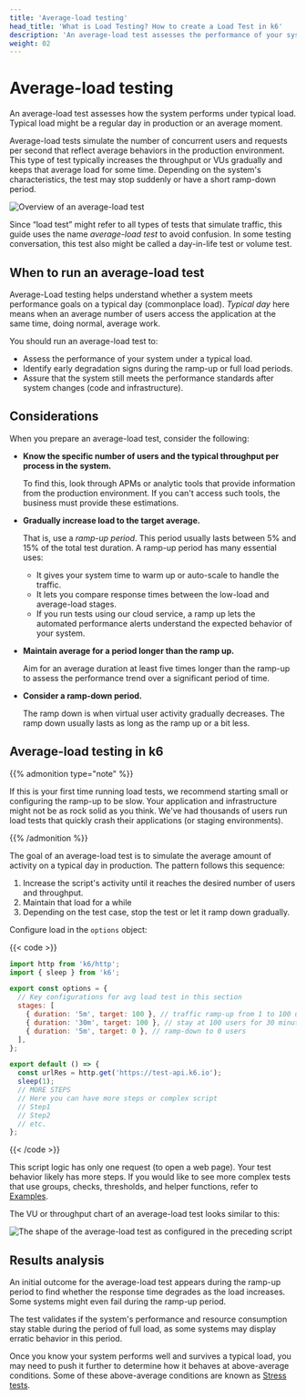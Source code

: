 ```yaml
---
title: 'Average-load testing'
head_title: 'What is Load Testing? How to create a Load Test in k6'
description: 'An average-load test assesses the performance of your system in terms of concurrent users or requests per second.'
weight: 02
---
```


# Average-load testing

An average-load test assesses how the system performs under typical load. Typical load might be a regular day in production or an average moment.

Average-load tests simulate the number of concurrent users and requests per second that reflect average behaviors in the production environment. This type of test typically increases the throughput or VUs gradually and keeps that average load for some time. Depending on the system's characteristics, the test may stop suddenly or have a short ramp-down period.

![Overview of an average-load test](/media/docs/k6-oss/chart-average-load-test-overview.png)

Since “load test” might refer to all types of tests that simulate traffic, this guide uses the name _average-load test_ to avoid confusion.
In some testing conversation, this test also might be called a day-in-life test or volume test.

## When to run an average-load test

Average-Load testing helps understand whether a system meets performance goals on a typical day (commonplace load). _Typical day_ here means when an average number of users access the application at the same time, doing normal, average work.

You should run an average-load test to:

- Assess the performance of your system under a typical load.
- Identify early degradation signs during the ramp-up or full load periods.
- Assure that the system still meets the performance standards after system changes (code and infrastructure).

## Considerations

When you prepare an average-load test, consider the following:

- **Know the specific number of users and the typical throughput per process in the system.**

  To find this, look through APMs or analytic tools that provide information from the production environment. If you can't access such tools, the business must provide these estimations.

- **Gradually increase load to the target average.**

  That is, use a _ramp-up period_. This period usually lasts between 5% and 15% of the total test duration. A ramp-up period has many essential uses:

  - It gives your system time to warm up or auto-scale to handle the traffic.
  - It lets you compare response times between the low-load and average-load stages.
  - If you run tests using our cloud service, a ramp up lets the automated performance alerts understand the expected behavior of your system.

- **Maintain average for a period longer than the ramp up.**

  Aim for an average duration at least five times longer than the ramp-up to assess the performance trend over a significant period of time.

- **Consider a ramp-down period.**

  The ramp down is when virtual user activity gradually decreases. The ramp down usually lasts as long as the ramp up or a bit less.

## Average-load testing in k6

{{% admonition type="note" %}}

If this is your first time running load tests, we recommend starting small or configuring the ramp-up to be slow. Your application and infrastructure might not be as rock solid as you think. We've had thousands of users run load tests that quickly crash their applications (or staging environments).

{{% /admonition %}}

The goal of an average-load test is to simulate the average amount of activity on a typical day in production. The pattern follows this sequence:

1. Increase the script's activity until it reaches the desired number of users and throughput.
1. Maintain that load for a while
1. Depending on the test case, stop the test or let it ramp down gradually.

Configure load in the `options` object:

{{< code >}}

```javascript
import http from 'k6/http';
import { sleep } from 'k6';

export const options = {
  // Key configurations for avg load test in this section
  stages: [
    { duration: '5m', target: 100 }, // traffic ramp-up from 1 to 100 users over 5 minutes.
    { duration: '30m', target: 100 }, // stay at 100 users for 30 minutes
    { duration: '5m', target: 0 }, // ramp-down to 0 users
  ],
};

export default () => {
  const urlRes = http.get('https://test-api.k6.io');
  sleep(1);
  // MORE STEPS
  // Here you can have more steps or complex script
  // Step1
  // Step2
  // etc.
};
```

{{< /code >}}

This script logic has only one request (to open a web page). Your test behavior likely has more steps. If you would like to see more complex tests that use groups, checks, thresholds, and helper functions, refer to [Examples](https://grafana.com/docs/k6/<K6_VERSION>/examples).

The VU or throughput chart of an average-load test looks similar to this:

![The shape of the average-load test as configured in the preceding script](/media/docs/k6-oss/chart-average-load-test-k6-script-example.png 'Note that the number of users or throughput starts at 0, gradually ramps up to the desired value, and stays there for the indicated period. Then load ramps down for  a short period.')

## Results analysis

An initial outcome for the average-load test appears during the ramp-up period to find whether the response time degrades as the load increases. Some systems might even fail during the ramp-up period.

The test validates if the system's performance and resource consumption stay stable during the period of full load, as some systems may display erratic behavior in this period.

Once you know your system performs well and survives a typical load, you may need to push it further to determine how it behaves at above-average conditions. Some of these above-average conditions are known as [Stress tests](https://grafana.com/docs/k6/<K6_VERSION>/testing-guides/test-types/stress-testing).
